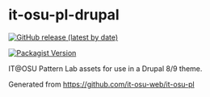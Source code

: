 # it-osu-pl-drupal

[![GitHub release (latest by date)](https://img.shields.io/github/v/release/it-osu-web/it-osu-pl-drupal)](https://github.com/it-osu-web/it-osu-pl-drupal)

[![Packagist Version](https://img.shields.io/packagist/v/it-osu-web/it-osu-pl-drupal?color=orange)](https://packagist.org/packages/it-osu-web/it-osu-pl-drupal)

IT@OSU Pattern Lab assets for use in a Drupal 8/9 theme.

Generated from https://github.com/it-osu-web/it-osu-pl
